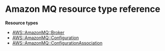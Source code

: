 # Amazon MQ resource type reference<a name="AWS_AmazonMQ"></a>

**Resource types**

- [AWS::AmazonMQ::Broker](aws-resource-amazonmq-broker.md)
- [AWS::AmazonMQ::Configuration](aws-resource-amazonmq-configuration.md)
- [AWS::AmazonMQ::ConfigurationAssociation](aws-resource-amazonmq-configurationassociation.md)
